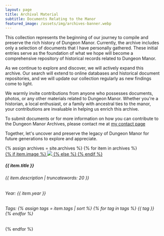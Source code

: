 ```yaml
---
layout: page
title: Archival Material
subtitle: Documents Relating to the Manor
featured_image: /assets/img/archives-banner.webp
---
```


This collection represents the beginning of our journey to compile
and preserve the rich history of Dungeon Manor. Currently, the
archive includes only a selection of documents that I have personally
gathered. These initial entries serve as the foundation of what we
hope will become a comprehensive repository of historical records
related to Dungeon Manor.

As we continue to explore and discover, we will actively expand
this archive. Our search will extend to online databases and
historical document repositories, and we will update our collection
regularly as new findings come to light.

We warmly invite contributions from anyone who possesses documents,
photos, or any other materials related to Dungeon Manor. Whether
you're a historian, a local enthusiast, or a family with ancestral
ties to the manor, your contributions are invaluable in helping us
enrich this archive.

To submit documents or for more information on how you can contribute
to the Dungeon Manor Archives, please contact me at [my contact
page](https://jameshoward.us/contact-me/)

Together, let's uncover and preserve the legacy of Dungeon Manor
for future generations to explore and appreciate.

<div class="section">
  <div class="container">
    <div class="row">
      <div class="col-md-12">
        <div class="products">
          <div class="row">
            {% assign archives = site.archives %}
            {% for item in archives %}
            <div class="col-md-4 col-sm-4">
              <div class="card card-with-shadow card-gray">
                <div class="card-image text-center">
                  <a href="{{ item.url | relative_url }}">
                    {% if item.image %}
                    <img class="img w-100" src="{{ item.image | relative_url }}" class="img-rounded img-responsive" />
                    {% else %}
                    <i class="fa-solid fa-{{ item.type }} fa-10x"></i>
                    {% endif %}
                  </a>
                </div>
                <div class="card-body">
                  <div class="card-description">
                    <h5 class="card-title">{{ item.title }}</h5>
                    <h6 class="card-description">{{ item.description | truncatewords: 20 }}</h6>
                  </div>
                  <div class="price">
                    <h6 class="card-description">Year: <span class="badge badge-pill badge-default">{{ item.year }}</span></h6>
                    <h6 class="card-description">Tags:
                      {% assign tags = item.tags | sort %}
                      {% for tag in tags %}
                      <span class="badge badge-pill badge-default">{{ tag }}</span>
                      {% endfor %}
                    </h6>
                  </div>
                </div>
              </div>
            </div>
            {% endfor %}
          </div>
        </div>
      </div>
    </div>
  </div>
</div>
